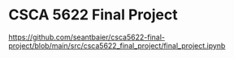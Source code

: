# CSCA 5622 Final Project

https://github.com/seantbaier/csca5622-final-project/blob/main/src/csca5622_final_project/final_project.ipynb